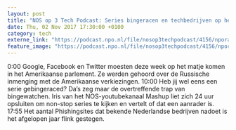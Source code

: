 ```yaml
---
layout: post
title: "NOS op 3 Tech Podcast: Series bingeracen en techbedrijven op het matje"
date: Thu, 02 Nov 2017 17:30:00 +0100
category: tech
externe_link: "https://podcast.npo.nl/file/nosop3techpodcast/4156/nporadio1_nosop3techpodcast_20171102_nos-op-3-tech-podcast-series-bingeracen-en-techbedrijven-op-het-matje.mp3"
feature_image: "https://podcast.npo.nl/file/nosop3techpodcast/4156/nporadio1_nosop3techpodcast_20171102_nos-op-3-tech-podcast-series-bingeracen-en-techbedrijven-op-het-matje.mp3"
---
```


0:00 Google, Facebook en Twitter moesten deze week op het matje komen in het Amerikaanse parlement. Ze werden gehoord over de Russische inmenging met de Amerikaanse verkiezingen.
10:00 Heb jij wel eens een serie gebingeraced? Da’s zeg maar de overtreffende trap van bingewatchen. Iris van het NOS-youtubekanaal Mashup liet zich 24 uur opsluiten om non-stop series te kijken en vertelt of dat een aanrader is.
17:55 Het aantal Phishingsites dat bekende Nederlandse bedrijven nadoet is het afgelopen jaar flink gestegen.<img src="http://feeds.feedburner.com/~r/nosop3-tech-podcast/~4/ABcSCdIKir8" height="1" width="1" alt=""/>
